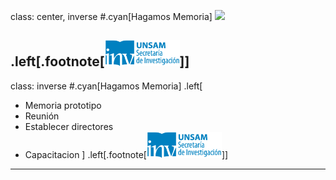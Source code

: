 class: center, inverse
#.cyan[Hagamos Memoria]
<img src="https://encrypted-tbn3.gstatic.com/images?q=tbn:ANd9GcSn325IIBQXRtXlah-DgR1eu7bm9GG44pvo-4G82JIknUICl1oeZA" width="640">

.left[.footnote[<img src="./public/LogoSecInvHorizontalFondoTranspColor.gif" width="120">]]
---
class: inverse
#.cyan[Hagamos Memoria]
.left[
* Memoria prototipo
* Reunión
* Establecer directores
* Capacitacion
]
.left[.footnote[<img src="./public/LogoSecInvHorizontalFondoTranspColor.gif" width="120">]]
---
